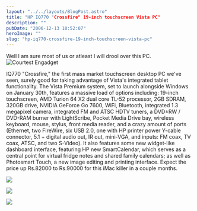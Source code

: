 ```yaml
---
layout: "../../layouts/BlogPost.astro"
title: "HP IQ770 "Crossfire" 19-inch touchscreen Vista PC"
description: ""
pubDate: "2006-12-13 10:52:07"
heroImage: ""
slug: "hp-iq770-crossfire-19-inch-touchscreen-vista-pc"
---
```


Well I am sure most of us or atleast I will drool over this PC.
![Courtest Engadget](/content/images/2013/Dec/hp_crossfire1.jpg)

IQ770 "Crossfire," the first mass market touchscreen desktop PC we've seen, surely good for taking advantage of Vista's integrated tablet functionality. The Vista Premium system, set to launch alongside Windows on January 30th, features a massive load of options including: 19-inch touchscreen, AMD Turion 64 X2 dual core TL-52 processor, 2GB SDRAM, 320GB drive, NVIDIA GeForce Go 7600, WiFi, Bluetooth, integrated 1.3 megapixel camera, integrated FM and ATSC HDTV tuners, a DVD±RW / DVD-RAM burner with LightScribe, Pocket Media Drive bay, wireless keyboard, mouse, stylus, front media reader, and a crazy amount of ports (Ethernet, two FireWire, six USB 2.0, one with HP printer power Y-cable connector, 5.1 + digital audio out, IR out, mini-VGA, and inputs: FM coax, TV coax, ATSC, and two S-Video). It also features some new widget-like dashboard interface, featuring HP new SmartCalendar, which serves as a central point for virtual fridge notes and shared family calendars; as well as Photosmart Touch, a new image editing and printing interface. Expect the price up Rs.82000 to Rs.90000 for this iMac killer in a couple months.

![](/content/images/2013/Dec/hp_crossfire3.jpg)

![](/content/images/2013/Dec/hp_crossfire2.jpg)

![](/content/images/2013/Dec/hp_crossfire4.jpg)
